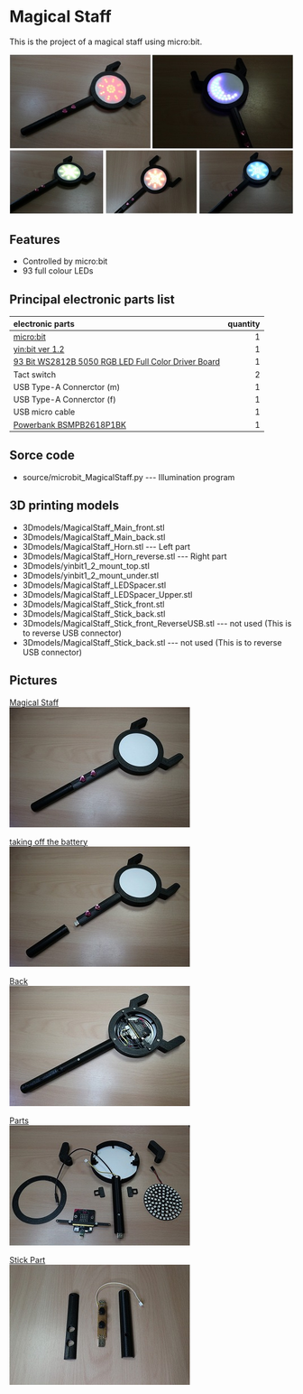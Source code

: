 Magical Staff
=========

This is the project of a magical staff using micro:bit.

![MagicalStaff](img/Thum/MagicalShiny.jpg)


## Features

+ Controlled by micro:bit
+ 93 full colour LEDs


## Principal electronic parts list

|electronic parts|quantity|
|:-----------|------------:|
|[micro:bit](https://microbit.org/)|1|
|[yin:bit ver 1.2](https://github.com/GomiHgy/yin_bit)|1|
|[93 Bit WS2812B 5050 RGB LED Full Color Driver Board](https://www.digitspace.com/93-bit-ws2812b-5050-rgb-led-full-color-driver-board?ab160371956d1db0)|1|
|Tact switch|2|
|USB Type-A Connerctor (m)|1|
|USB Type-A Connerctor (f)|1|
|USB micro cable|1|
|[Powerbank BSMPB2618P1BK](https://www.buffalo.jp/product/detail/bsmpb2618p1bk.html)|1|


## Sorce code

+ source/microbit_MagicalStaff.py --- Illumination program


## 3D printing models

+ 3Dmodels/MagicalStaff_Main_front.stl
+ 3Dmodels/MagicalStaff_Main_back.stl
+ 3Dmodels/MagicalStaff_Horn.stl   --- Left part
+ 3Dmodels/MagicalStaff_Horn_reverse.stl   --- Right part
+ 3Dmodels/yinbit1_2_mount_top.stl
+ 3Dmodels/yinbit1_2_mount_under.stl
+ 3Dmodels/MagicalStaff_LEDSpacer.stl
+ 3Dmodels/MagicalStaff_LEDSpacer_Upper.stl
+ 3Dmodels/MagicalStaff_Stick_front.stl
+ 3Dmodels/MagicalStaff_Stick_back.stl
+ 3Dmodels/MagicalStaff_Stick_front_ReverseUSB.stl --- not used (This is to reverse USB connector)
+ 3Dmodels/MagicalStaff_Stick_back.stl --- not used (This is to reverse USB connector)


## Pictures

[Magical Staff](img/MagicalStaff.jpg)  
![Magical Staff](img/Thum/MagicalStaff.jpg)

[taking off the battery](img/MagicalBatteryOff.jpg)  
![taking off the battery](img/Thum/MagicalBatteryOff.jpg)

[Back](img/MagicalBack.jpg)  
![Back](img/Thum/MagicalBack.jpg)

[Parts](img/Parts.jpg)  
![Parts](img/Thum/Parts.jpg)

[Stick Part](img/StickPart.jpg)  
![Stick Part](img/Thum/StickPart.jpg)

